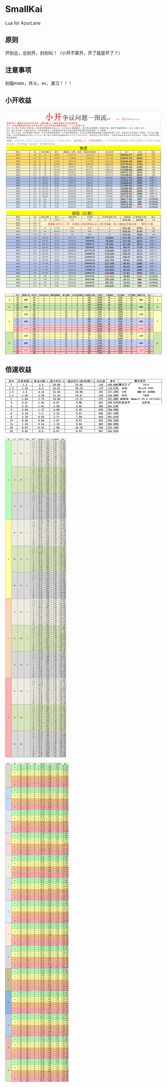 # SmallKai
Lua for AzurLane

## 原则
开别怂，怂别开，封别叫！（小开不算开，开了就是开了？）

## 注意事项
别碰mate，共斗，ex，演习！！！

## 小开收益
![SmallKaiIncomeV3.jpg](./Images/SmallKaiIncomeV3.jpg)

![EventIncome.png](./Images/EventIncome.png)

## 倍速收益
![SpeedupEffect.png](./Images/SpeedupEffect.png)

![SpeedupIncome2.png](./Images/SpeedupIncome2.png)

![SpeedupIncome.png](./Images/SpeedupIncome.png)